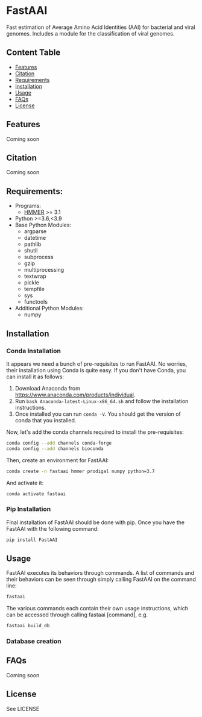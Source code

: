 # FastAAI
Fast estimation of Average Amino Acid Identities (AAI) for bacterial and viral genomes.
Includes a module for the classification of viral genomes.

## Content Table
  * [Features](#features)
  * [Citation](#citation)
  * [Requirements](#requirements)
  * [Installation](#installation)
  * [Usage](#usage)
  * [FAQs](#faqs)
  * [License](#license)

## Features
Coming soon

## Citation
Coming soon

## Requirements:
- Programs:
   - [HMMER](http://hmmer.org/) >= 3.1
- Python >=3.6,<3.9
- Base Python Modules:
   - argparse
   - datetime
   - pathlib
   - shutil
   - subprocess
   - gzip
   - multiprocessing
   - textwrap
   - pickle
   - tempfile
   - sys
   - functools
- Additional Python Modules:
   - numpy

## Installation

### Conda Installation
It appears we need a bunch of pre-requisites to run FastAAI. No worries, their installation using Conda is quite easy. If you don't have Conda, you can install it as follows:
1. Download Anaconda from https://www.anaconda.com/products/individual.
2. Run `bash Anaconda-latest-Linux-x86_64.sh` and follow the installation instructions.
3. Once installed you can run `conda -V`. You should get the version of conda that you installed.


Now, let's add the conda channels required to install the pre-requisites:

```bash
conda config --add channels conda-forge
conda config --add channels bioconda
```

Then, create an environment for FastAAI:

```bash
conda create -n fastaai hmmer prodigal numpy python=3.7
```

And activate it:

```bash
conda activate fastaai
```

### Pip Installation

Final installation of FastAAI should be done with pip. Once you have the  FastAAI with the following command:

```bash
pip install FastAAI
```

## Usage

FastAAI executes its behaviors through commands. A list of commands and their behaviors can be seen through simply calling FastAAI on the command line:

```bash
fastaai
```

The various commands each contain their own usage instructions, which can be accessed through calling fastaai [command], e.g.

```bash
fastaai build_db
```

### Database creation


## FAQs
Coming soon


## License

See LICENSE
